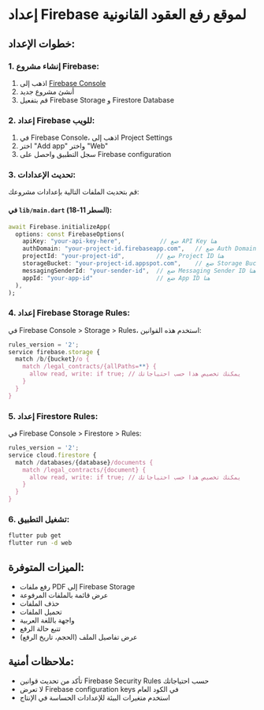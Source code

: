 # إعداد Firebase لموقع رفع العقود القانونية

## خطوات الإعداد:

### 1. إنشاء مشروع Firebase:
1. اذهب إلى [Firebase Console](https://console.firebase.google.com/)
2. أنشئ مشروع جديد
3. قم بتفعيل Firebase Storage و Firestore Database

### 2. إعداد Firebase للويب:
1. في Firebase Console، اذهب إلى Project Settings
2. اختر "Add app" واختر "Web"
3. سجل التطبيق واحصل على Firebase configuration

### 3. تحديث الإعدادات:
قم بتحديث الملفات التالية بإعدادات مشروعك:

#### في `lib/main.dart` (السطر 11-18):
```dart
await Firebase.initializeApp(
  options: const FirebaseOptions(
    apiKey: "your-api-key-here",           // ضع API Key هنا
    authDomain: "your-project-id.firebaseapp.com",   // ضع Auth Domain هنا
    projectId: "your-project-id",         // ضع Project ID هنا
    storageBucket: "your-project-id.appspot.com",    // ضع Storage Bucket هنا
    messagingSenderId: "your-sender-id",  // ضع Messaging Sender ID هنا
    appId: "your-app-id"                  // ضع App ID هنا
  ),
);
```

### 4. إعداد Firebase Storage Rules:
في Firebase Console > Storage > Rules، استخدم هذه القوانين:

```javascript
rules_version = '2';
service firebase.storage {
  match /b/{bucket}/o {
    match /legal_contracts/{allPaths=**} {
      allow read, write: if true; // يمكنك تخصيص هذا حسب احتياجاتك
    }
  }
}
```

### 5. إعداد Firestore Rules:
في Firebase Console > Firestore > Rules:

```javascript
rules_version = '2';
service cloud.firestore {
  match /databases/{database}/documents {
    match /legal_contracts/{document} {
      allow read, write: if true; // يمكنك تخصيص هذا حسب احتياجاتك
    }
  }
}
```

### 6. تشغيل التطبيق:
```bash
flutter pub get
flutter run -d web
```

## الميزات المتوفرة:
- رفع ملفات PDF إلى Firebase Storage
- عرض قائمة بالملفات المرفوعة
- حذف الملفات
- تحميل الملفات
- واجهة باللغة العربية
- تتبع حالة الرفع
- عرض تفاصيل الملف (الحجم، تاريخ الرفع)

## ملاحظات أمنية:
- تأكد من تحديث قوانين Firebase Security Rules حسب احتياجاتك
- لا تعرض Firebase configuration keys في الكود العام
- استخدم متغيرات البيئة للإعدادات الحساسة في الإنتاج
